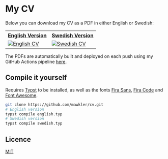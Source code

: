 # My CV

Below you can download my CV as a PDF in either English or Swedish:

<table cellspacing="0" cellpadding="0">
    <tr>
        <th>
            <a href="https://github.com/mawkler/cv/releases/download/latest/english.pdf">
                English Version
            </a>
        </th>
        <th>
            <a href="https://github.com/mawkler/cv/releases/download/latest/swedish.pdf">
                Swedish Version
            </a>
        </th>
    </tr>
    <tr>
        <td>
            <a href="https://github.com/mawkler/cv/releases/download/latest/english.pdf">
                <img src="./english-thumbnail.png" alt="English CV">
            </a>
        </td>
        <td>
            <a href="https://github.com/mawkler/cv/releases/download/latest/swedish.pdf">
                <img src="./swedish-thumbnail.png" alt="Swedish CV">
            </a>
        </td>
    </tr>
</table>

The PDFs are automatically built and deployed on each push using my GitHub Actions pipeline [here](./.github/workflows/build-cv.yaml).

## Compile it yourself

Requires [Typst](https://github.com/typst/typst) to be installed, as well as the fonts [Fira Sans](https://github.com/mozilla/Fira), [Fira Code](https://github.com/tonsky/FiraCode) and [Font Awesome](https://github.com/FortAwesome/Font-Awesome).

```sh
git clone https://github.com/mawkler/cv.git
# English version
typst compile english.typ
# Swedish version
typst compile swedish.typ
```

## Licence

[MIT](./LICENSE)
